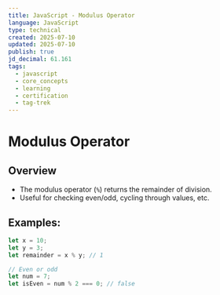 ```yaml
---
title: JavaScript - Modulus Operator
language: JavaScript
type: technical
created: 2025-07-10
updated: 2025-07-10
publish: true
jd_decimal: 61.161
tags:
  - javascript
  - core_concepts
  - learning
  - certification
  - tag-trek
---
```


# Modulus Operator

## Overview

- The modulus operator (`%`) returns the remainder of division.
- Useful for checking even/odd, cycling through values, etc.

## Examples:

```javascript
let x = 10;
let y = 3;
let remainder = x % y; // 1

// Even or odd
let num = 7;
let isEven = num % 2 === 0; // false
```

